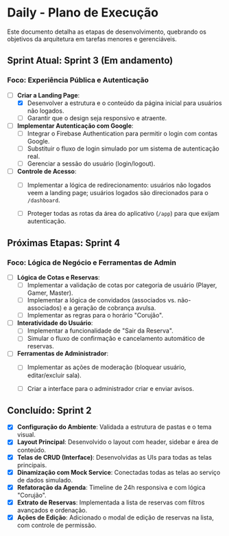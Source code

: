 # Daily - Plano de Execução

Este documento detalha as etapas de desenvolvimento, quebrando os objetivos da arquitetura em tarefas menores e gerenciáveis.

## Sprint Atual: Sprint 3 (Em andamento)

### Foco: Experiência Pública e Autenticação

- [ ] **Criar a Landing Page**:
  - [x] Desenvolver a estrutura e o conteúdo da página inicial para usuários não logados.
  - [ ] Garantir que o design seja responsivo e atraente.

- [ ] **Implementar Autenticação com Google**:
  - [ ] Integrar o Firebase Authentication para permitir o login com contas Google.
  - [ ] Substituir o fluxo de login simulado por um sistema de autenticação real.
  - [ ] Gerenciar a sessão do usuário (login/logout).

- [ ] **Controle de Acesso**:
  - [ ] Implementar a lógica de redirecionamento: usuários não logados veem a landing page; usuários logados são direcionados para o `/dashboard`.
  - [ ] Proteger todas as rotas da área do aplicativo (`/app`) para que exijam autenticação.


## Próximas Etapas: Sprint 4

### Foco: Lógica de Negócio e Ferramentas de Admin

- [ ] **Lógica de Cotas e Reservas**:
  - [ ] Implementar a validação de cotas por categoria de usuário (Player, Gamer, Master).
  - [ ] Implementar a lógica de convidados (associados vs. não-associados) e a geração de cobrança avulsa.
  - [ ] Implementar as regras para o horário "Corujão".

- [ ] **Interatividade do Usuário**:
  - [ ] Implementar a funcionalidade de "Sair da Reserva".
  - [ ] Simular o fluxo de confirmação e cancelamento automático de reservas.

- [ ] **Ferramentas de Administrador**:
  - [ ] Implementar as ações de moderação (bloquear usuário, editar/excluir sala).
  - [ ] Criar a interface para o administrador criar e enviar avisos.


## Concluído: Sprint 2

- [x] **Configuração do Ambiente**: Validada a estrutura de pastas e o tema visual.
- [x] **Layout Principal**: Desenvolvido o layout com header, sidebar e área de conteúdo.
- [x] **Telas de CRUD (Interface)**: Desenvolvidas as UIs para todas as telas principais.
- [x] **Dinamização com Mock Service**: Conectadas todas as telas ao serviço de dados simulado.
- [x] **Refatoração da Agenda**: Timeline de 24h responsiva e com lógica "Corujão".
- [x] **Extrato de Reservas**: Implementada a lista de reservas com filtros avançados e ordenação.
- [x] **Ações de Edição**: Adicionado o modal de edição de reservas na lista, com controle de permissão.
